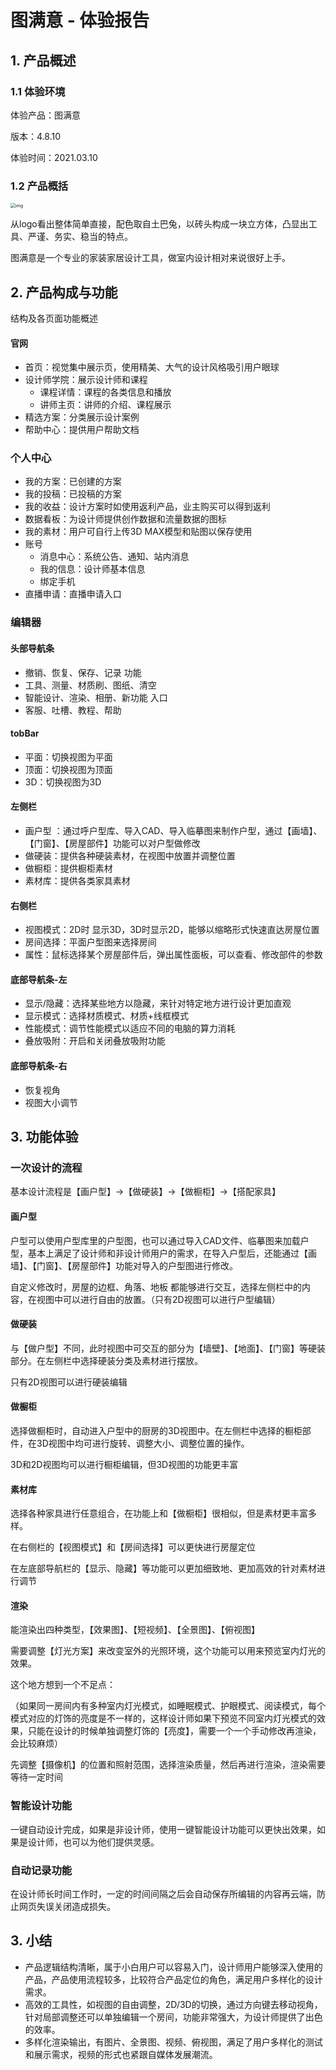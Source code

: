 # 图满意 - 体验报告

## 1. 产品概述

### 1.1 体验环境

体验产品：图满意

版本：4.8.10

体验时间：2021.03.10

### 1.2 产品概括

<img src="https://3dstatic.t8tcdn.com/designercenter/img/nav_logo.916a3c7c.png" alt="img" style="zoom:50%;" />

从logo看出整体简单直接，配色取自土巴兔，以砖头构成一块立方体，凸显出工具、严谨、务实、稳当的特点。

图满意是一个专业的家装家居设计工具，做室内设计相对来说很好上手。

## 2. 产品构成与功能

结构及各页面功能概述

#### 官网 

- 首页：视觉集中展示页，使用精美、大气的设计风格吸引用户眼球
- 设计师学院：展示设计师和课程
  - 课程详情：课程的各类信息和播放
  - 讲师主页：讲师的介绍、课程展示
- 精选方案：分类展示设计案例
- 帮助中心：提供用户帮助文档

### 个人中心
- 我的方案：已创建的方案
- 我的投稿：已投稿的方案
- 我的收益：设计方案时如使用返利产品，业主购买可以得到返利
- 数据看板：为设计师提供创作数据和流量数据的图标
- 我的素材：用户可自行上传3D MAX模型和贴图以保存使用
- 账号
  - 消息中心：系统公告、通知、站内消息
  - 我的信息：设计师基本信息
  - 绑定手机
- 直播申请：直播申请入口

### 编辑器

#### 头部导航条

- 撤销、恢复、保存、记录 功能
- 工具、测量、材质刷、图纸、清空
- 智能设计、渲染、相册、新功能 入口
- 客服、吐槽、教程、帮助

#### tobBar

- 平面：切换视图为平面
- 顶面：切换视图为顶面
- 3D：切换视图为3D

#### 左侧栏

- 画户型 ：通过呼户型库、导入CAD、导入临摹图来制作户型，通过【画墙】、【门窗】、【房屋部件】功能可以对户型做修改
- 做硬装：提供各种硬装素材，在视图中放置并调整位置
- 做橱柜：提供橱柜素材
- 素材库：提供各类家具素材

#### 右侧栏

- 视图模式：2D时 显示3D，3D时显示2D，能够以缩略形式快速直达房屋位置
- 房间选择：平面户型图来选择房间
- 属性：鼠标选择某个房屋部件后，弹出属性面板，可以查看、修改部件的参数

#### 底部导航条-左

- 显示/隐藏：选择某些地方以隐藏，来针对特定地方进行设计更加直观
- 显示模式：选择材质模式、材质+线框模式
- 性能模式：调节性能模式以适应不同的电脑的算力消耗
- 叠放吸附：开启和关闭叠放吸附功能

#### 底部导航条-右

- 恢复视角
- 视图大小调节

## 3. 功能体验

### 一次设计的流程

基本设计流程是【画户型】->【做硬装】->【做橱柜】->【搭配家具】

#### 画户型

户型可以使用户型库里的户型图，也可以通过导入CAD文件、临摹图来加载户型，基本上满足了设计师和非设计师用户的需求，在导入户型后，还能通过【画墙】、【门窗】、【房屋部件】功能对导入的户型图进行修改。

自定义修改时，房屋的边框、角落、地板 都能够进行交互，选择左侧栏中的内容，在视图中可以进行自由的放置。（只有2D视图可以进行户型编辑）

#### 做硬装

与【做户型】不同，此时视图中可交互的部分为【墙壁】、【地面】、【门窗】等硬装部分。在左侧栏中选择硬装分类及素材进行摆放。

只有2D视图可以进行硬装编辑

#### 做橱柜

选择做橱柜时，自动进入户型中的厨房的3D视图中。在左侧栏中选择的橱柜部件，在3D视图中均可进行旋转、调整大小、调整位置的操作。

3D和2D视图均可以进行橱柜编辑，但3D视图的功能更丰富

#### 素材库

选择各种家具进行任意组合，在功能上和【做橱柜】很相似，但是素材更丰富多样。

在右侧栏的【视图模式】和【房间选择】可以更快进行房屋定位

在左底部导航栏的【显示、隐藏】等功能可以更加细致地、更加高效的针对素材进行调节

#### 渲染

能渲染出四种类型，【效果图】、【短视频】、【全景图】、【俯视图】

需要调整【灯光方案】来改变室外的光照环境，这个功能可以用来预览室内灯光的效果。

这个地方想到一个不足点：

（如果同一房间内有多种室内灯光模式，如睡眠模式、护眼模式、阅读模式，每个模式对应的灯饰的亮度是不一样的，这样设计师如果下预览不同室内灯光模式的效果，只能在设计的时候单独调整灯饰的【亮度】，需要一个一个手动修改再渲染，会比较麻烦）

先调整【摄像机】的位置和照射范围，选择渲染质量，然后再进行渲染，渲染需要等待一定时间

### 智能设计功能

一键自动设计完成，如果是非设计师，使用一键智能设计功能可以更快出效果，如果是设计师，也可以为他们提供灵感。

### 自动记录功能

在设计师长时间工作时，一定的时间间隔之后会自动保存所编辑的内容再云端，防止网页失误关闭造成损失。

## 3. 小结

- 产品逻辑结构清晰，属于小白用户可以容易入门，设计师用户能够深入使用的产品，产品使用流程较多，比较符合产品定位的角色，满足用户多样化的设计需求。
- 高效的工具性，如视图的自由调整，2D/3D的切换，通过方向键去移动视角，针对局部调整还可以单独编辑一个房间，功能非常强大，为设计师提供了出色的效率。
- 多样化渲染输出，有图片、全景图、视频、俯视图，满足了用户多样化的测试和展示需求，视频的形式也紧跟自媒体发展潮流。